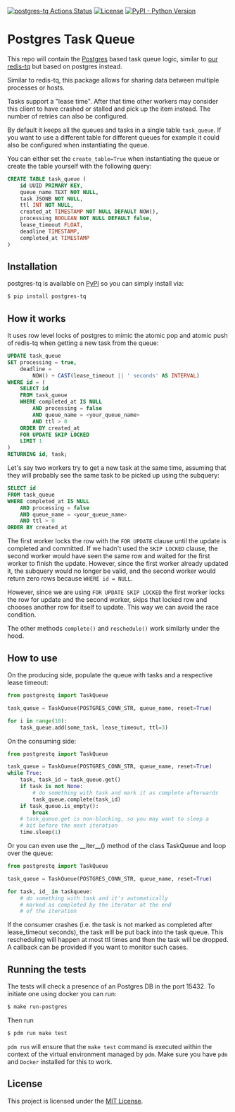 [![postgres-tq Actions Status](https://github.com/flix-tech/postgres-tq/workflows/CI/CD%20Pipeline/badge.svg?branch=main)](https://github.com/flix-tech/postgres-tq/actions)
[![License](https://img.shields.io/github/license/flix-tech/postgres-tq)](https://pypi.org/project/postgres-tq/)
[![PyPI - Python Version](https://img.shields.io/pypi/v/postgres-tq)](https://pypi.org/project/postgres-tq/)

# Postgres Task Queue

This repo will contain the [Postgres](https://www.postgresql.org/) based task queue logic, similar to [our redis-tq](https://github.com/flix-tech/redis-tq) but based on postgres instead.

Similar to redis-tq, this package allows for sharing data between multiple processes or hosts.

Tasks support a "lease time". After that time other workers may consider this client to have crashed or stalled and pick up the item instead. The number of retries can also be configured.

By default it keeps all the queues and tasks in a single table `task_queue`. If you want to use a different table for different queues for example it could also be configured when instantiating the queue.

You can either set the `create_table=True` when instantiating the queue or create the table yourself with the following query:

```sql
CREATE TABLE task_queue (
    id UUID PRIMARY KEY,
    queue_name TEXT NOT NULL,
    task JSONB NOT NULL,
    ttl INT NOT NULL,
    created_at TIMESTAMP NOT NULL DEFAULT NOW(),
    processing BOOLEAN NOT NULL DEFAULT false,
    lease_timeout FLOAT,
    deadline TIMESTAMP,
    completed_at TIMESTAMP
)
```

## Installation

postgres-tq is available on [PyPI][] so you can simply install via:

```bash
$ pip install postgres-tq
```

[PyPI]: https://pypi.org/project/postgres-tq/

## How it works

It uses row level locks of postgres to mimic the atomic pop and atomic push of redis-tq when getting a new task from the queue:

```sql
UPDATE task_queue
SET processing = true,
    deadline =
        NOW() + CAST(lease_timeout || ' seconds' AS INTERVAL)
WHERE id = (
    SELECT id
    FROM task_queue
    WHERE completed_at IS NULL
        AND processing = false
        AND queue_name = <your_queue_name>
        AND ttl > 0
    ORDER BY created_at
    FOR UPDATE SKIP LOCKED
    LIMIT 1
)
RETURNING id, task;
```

Let's say two workers try to get a new task at the same time, assuming that they will probably see the same task to be picked up using the subquery:

```sql
SELECT id
FROM task_queue
WHERE completed_at IS NULL
    AND processing = false
    AND queue_name = <your_queue_name>
    AND ttl > 0
ORDER BY created_at
```

The first worker locks the row with the `FOR UPDATE` clause until the update is completed and committed. If we hadn't used the `SKIP LOCKED` clause, the second worker would have seen the same row and waited for the first worker to finish the update. However, since the first worker already updated it, the subquery would no longer be valid, and the second worker would return zero rows because `WHERE id = NULL`.

However, since we are using `FOR UPDATE SKIP LOCKED` the first worker locks the row for update and the second worker, skips that locked row and chooses another row for itself to update. This way we can avoid the race condition.

The other methods `complete()` and `reschedule()` work similarly under the hood.

## How to use

On the producing side, populate the queue with tasks and a respective lease timeout:

```py
from postgrestq import TaskQueue

task_queue = TaskQueue(POSTGRES_CONN_STR, queue_name, reset=True)

for i in range(10):
    task_queue.add(some_task, lease_timeout, ttl=3)
```

On the consuming side:

```py
from postgrestq import TaskQueue

task_queue = TaskQueue(POSTGRES_CONN_STR, queue_name, reset=True)
while True:
    task, task_id = task_queue.get()
    if task is not None:
        # do something with task and mark it as complete afterwards
        task_queue.complete(task_id)
    if task_queue.is_empty():
        break
    # task_queue.get is non-blocking, so you may want to sleep a
    # bit before the next iteration
    time.sleep(1)
```

Or you can even use the \_\_iter\_\_() method of the class TaskQueue and loop over the queue:

```py
from postgrestq import TaskQueue

task_queue = TaskQueue(POSTGRES_CONN_STR, queue_name, reset=True)

for task, id_ in taskqueue:
    # do something with task and it's automatically
    # marked as completed by the iterator at the end
    # of the iteration

```

If the consumer crashes (i.e. the task is not marked as completed after lease_timeout seconds), the task will be put back into the task queue. This rescheduling will happen at most ttl times and then the task will be dropped. A callback can be provided if you want to monitor such cases.

## Running the tests

The tests will check a presence of an Postgres DB in the port 15432. To initiate one using docker you can run:

```bash
$ make run-postgres
```

Then run

```bash
$ pdm run make test
```

`pdm run` will ensure that the `make test` command is executed within the context of the virtual environment managed by `pdm`. Make sure you have `pdm` and `Docker` installed for this to work.

## License

This project is licensed under the [MIT License](LICENSE).
